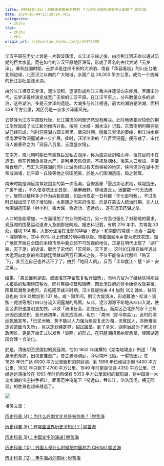 ```yaml
---
title: 地理科普(15)：洞庭湖原貌是怎样的 ？八百里洞庭到底有多大面积？│脫苦海
date: 2024-10-04T15:28:24.743Z
categories:
  - zhihu
tags:
  - zhihu
  - 什么
origin_url: //zhuanlan.zhihu.com/p/35473780
---
```

江汉平原在历史上曾是一片碧波荡漾，长江出三峡之後，由於荆江河床难以通过汛期的巨大水量，而在如今的江汉平原地区滞留，形成了着名的古代大湖「云梦泽」。春秋战国时期，云梦泽是连绵不断的大湖泊，南自「华容隆起」的山丘台地北侧边缘，北至汉江以南的广大地域，水面广达 26,000 平方公里，成为一个浩瀚的长江吞吐型浅水湖。

由於长江横穿云梦泽，泥沙淤积，逐渐形成荆江三角洲并逐渐向东伸展。至唐宋时代，云梦泽最终演变成宽广无垠的江汉平原。在江汉平原上，分布数量众多的湖泊，这些湖泊，多是云梦泽的遗迹。大湖多与长江相通，最大的湖泊是洪湖，面积 438 平方公里，湖区仍是一派水乡泽国风光。

云梦泽为江汉平原取代後，长江滞流的问题仍然没有解决。此时地势相对较低的荆江南岸就成了长江新的倾泻对象。按照《水经・湘水注》记载，东晋南朝时期洞庭湖己经形成，当时洞庭湖方圆五百里。唐宋时期，随着云梦泽的萎缩，荆江洪水继续南泄导致洞庭湖进一步扩展，此时，汪洋浩渺的「八百里洞庭」便形成了，宋代诗人姜夔称之为「洞庭八百里，玉盘盛水银」。

在南方，南北朝时期已有豪族巨室私占湖泽，称为盗湖及封略山泽，但其目的不在造田，而在养殖鱼类及水产，是利用天然资源，不损及湖体。後来人口增加，需要粮食增产，而汇入洞庭湖的河川上游尚经过有天然植被的地区，挟带泥沙在湖中淤积成洲诸，比平原丶丘陵等地之农田肥美，於是人们围湖造田，趋之若鹜。

南宋时期是洞庭湖筑垸围湖的第一次高潮，官僚富豪「侵占湖沼淤地，筑堤围田，广裹千里」，不久便堤垸比比皆是，「桑麻蔽野，稼墙连云」。因亩数一时无法统计，居然以粮种多少作为纳税依据，如岳州规定一石种粮「作七亩科敷」。不过当时已经出现了垸子增加後，水患随之而来的情况，於是在蒙古人统治时期，元人认为围湖造田是「射小利，害大谋，急近功，遗远虑」，遂有退田还湖之举。

人口的急剧增加，一方面增加了农业的劳动力，另一方面也强化了对耕地的需求，洞庭湖的围垦运动遂进入急剧膨胀阶段。据史料记载，有明 276 年中，共筑堤 33 处，建垸 134 座，大部分坐落在北部的华容丶安乡丶和南部的常德丶汉寿丶益阳丶湘阴等地，其中 60% 以上修建於明中期以後。随着沮洳水乡变为肥沃农田，湖广地区开始在全国的米粮市场中奠立起不可忽视的地位，正是在明代出现了「湖广熟，天下足」的谚语，取代了宋代的「苏常熟，天下足」。这时的江南在每年通过大运河向北京的帝国朝廷贡献四百万石漕米之後，不仅不能像宋代那样「熟天下」，甚至连自己也养活不了了，由於「地阻人稠」，反而「半仰食江丶楚丶庐丶安之粟」。

结果，「愚民惟利是图，或因准其存留辄复私行加筑」，而地方官为了继续获得那些未报垦的私围垸田税收，同样百般推延和隐瞒。因此清政府的禁令始终收效甚微，围垦风潮愈演愈烈。自乾隆至咸丰时期，汉川县堤垸由 44 加到 300 馀处，益阳县也由 109 处增加到 137 处。咸丶同年间，荆江大堤溃决，形成藕池丶松滋丶调弦丶虎渡等荆江四口分流入洞庭湖的局面。从此，泥沙源源不断地从四口入湖，使湖区淤积速度明显加快，以致「洲渚日高，湖底日浅」。而湖区西北部的水下三角洲因迅速淤积，至光绪初年，竟淤成高洲，名曰：「南洲（即今南县）」。此时的清廷乾脆宣布，「已淤洲地，势不能以人力强为疏浚复还为湖，流寓民人，亦断难驱逐资遣致令失所」，竟决定划疆定界，招民围垦。到了清末，湖南当局为了解决财政困难，更是开始正式以发售「垦照」的形式，在洞庭湖招民纳资承垦，使围湖造田合理丶合法化。

於是，清後期至民国初的洞庭湖，恰如 1932 年编撰的《湖南地理志》所述：「湖身渐淤渐狭，田垸更推更广。昔之渺渺洞庭，今以南阡北陌，一望皆田。」在 1825 年仍广达 6000 平方公里面积的洞庭湖，到 1896 年已经减少到 5400 平方公里，1932 年只剩下 4700 平方公里，1949 年时更是仅馀 4350 平方公里，已经远远落後於在 1953 年时仍然保有 5053 平方公里面积的鄱阳湖，将中国第一大淡水湖的宝座拱手相让，距离范仲淹笔下「衔远山，吞长江，浩浩汤汤，横无际涯」的胜景也越来越远了。

![](https://pic1.zhimg.com/v2-9f32cddc2530b11173f53501b9121f60_b.jpg)

相类文章：

[历史科普 (4)：为什么岭南文化总是被忽略？│脫苦海](https://zhuanlan.zhihu.com/p/29407529)

[历史科普 (6)：有哪些世界历史冷知识？│脫苦海](https://zhuanlan.zhihu.com/p/30636400)

[历史科普 (8)：中国文字的演进│脫苦海](https://zhuanlan.zhihu.com/p/30636392)

[历史科普 (10)：外国人是什么时候把中国称为 CHINA│脫苦海](https://zhuanlan.zhihu.com/p/30636107)

[历史科普 (12)：甲午海战的图片│脱苦海](https://zhuanlan.zhihu.com/p/30626802)
